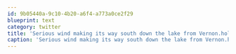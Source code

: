 ```yaml
---
id: 9b05440a-9c10-4b20-a6f4-a773a0ce2f29
blueprint: text
category: twitter
title: 'Serious wind making its way south down the lake from Vernon.hold tight kelowna'
caption: 'Serious wind making its way south down the lake from Vernon.hold tight kelowna'
---
```

